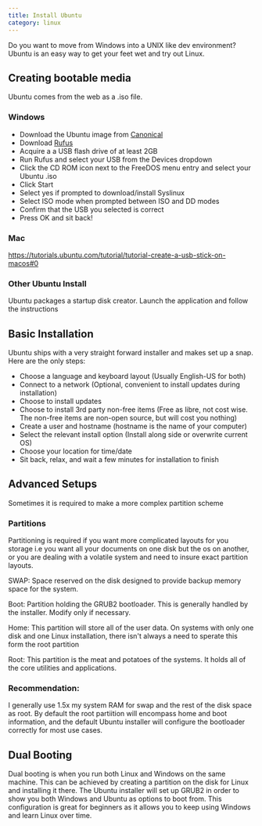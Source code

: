 ```yaml
---
title: Install Ubuntu 
category: linux
---
```


Do you want to move from Windows into a UNIX like dev environment? Ubuntu is an easy way to get your feet wet and try out Linux.

## Creating bootable media
Ubuntu comes from the web as a .iso file.
### Windows
* Download the Ubuntu image from [Canonical](https://www.ubuntu.com/download)
* Download [Rufus](https://rufus.akeo.ie/)
* Acquire a a USB flash drive of at least 2GB
* Run Rufus and select your USB from the Devices dropdown
* Click the CD ROM icon next to the FreeDOS menu entry and select your Ubuntu .iso
* Click Start
* Select yes if prompted to download/install Syslinux
* Select ISO mode when prompted between ISO and DD modes
* Confirm that the USB you selected is correct
* Press OK and sit back!

### Mac
https://tutorials.ubuntu.com/tutorial/tutorial-create-a-usb-stick-on-macos#0

### Other Ubuntu Install
Ubuntu packages a startup disk creator. Launch the application and follow the instructions

## Basic Installation

Ubuntu ships with a very straight forward installer and makes set up a snap. Here are the only steps:
* Choose a language and keyboard layout (Usually English-US for both)
* Connect to a network (Optional, convenient to install updates during installation)
* Choose to install updates
* Choose to install 3rd party non-free items (Free as libre, not cost wise. The non-free items are non-open source, but will cost you nothing)
* Create a user and hostname (hostname is the name of your computer)
* Select the relevant install option (Install along side or overwrite current OS)
* Choose your location for time/date
* Sit back, relax, and wait a few minutes for installation to finish

## Advanced Setups
Sometimes it is required to make a more complex partition scheme 

### Partitions
Partitioning is required if you want more complicated layouts for you storage i.e you want all your documents on one disk but the os on another, or you are dealing with a volatile system and need to insure exact partition layouts.

SWAP: Space reserved on the disk designed to provide backup memory space for the system. 

Boot: Partition holding the GRUB2 bootloader. This is generally handled by the installer. Modify only if necessary.

Home: This partition will store all of the user data. On systems with only one disk and one Linux installation, there isn't always a need to sperate this form the root partition

Root: This partition is the meat and potatoes of the systems. It holds all of the core utilities and applications.

### Recommendation:

I generally use 1.5x my system RAM for swap and the rest of the disk space as root. By default the root partiition will encompass home and boot information, and the default Ubuntu installer will configure the bootloader correctly for most use cases.

## Dual Booting

Dual booting is when you run both Linux and Windows on the same machine. This can be achieved by creating a partition on the disk for Linux and installing it there. The Ubuntu installer will set up GRUB2 in order to show you both Windows and Ubuntu as options to boot from. This configuration is great for beginners as it allows you to keep using Windows and learn Linux over time.
